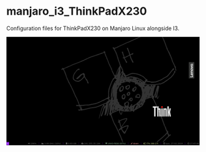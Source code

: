 # manjaro_i3_ThinkPadX230
Configuration files for ThinkPadX230 on Manjaro Linux alongside I3.

![alt text](example)
